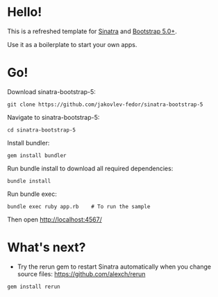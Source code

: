 Hello!
======

This is a refreshed template for [Sinatra](https://sinatrarb.com/) and [Bootstrap 5.0+](https://getbootstrap.com/).

Use it as a boilerplate to start your own apps.

Go!
===

Download sinatra-bootstrap-5:

```
git clone https://github.com/jakovlev-fedor/sinatra-bootstrap-5
```
Navigate to sinatra-bootstrap-5:

```
cd sinatra-bootstrap-5
```
Install bundler:

```
gem install bundler
```
Run bundle install to download all required dependencies:

```
bundle install
```
Run bundle exec:

```
bundle exec ruby app.rb    # To run the sample
```
Then open [http://localhost:4567/](http://localhost:4567/)

What's next?
============
- Try the rerun gem to restart Sinatra automatically when you change source files: https://github.com/alexch/rerun

```
gem install rerun
```
